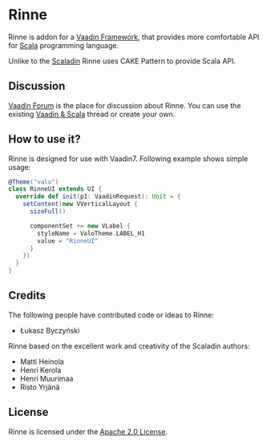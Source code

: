 Rinne
=====

Rinne is addon for a [Vaadin Framework](https://vaadin.com), that provides more comfortable API for [Scala](http://www.scala-lang.org/) programming language.

Unlike to the [Scaladin](https://github.com/henrikerola/scaladin) Rinne uses CAKE Pattern to provide Scala API. 

## Discussion

[Vaadin Forum](https://vaadin.com/forum) is the place for discussion about Rinne. You can use the existing [Vaadin & Scala](https://vaadin.com/forum#!/thread/530127) thread or create your own.

## How to use it?

Rinne is designed for use with Vaadin7. Following example shows simple usage:

````scala
@Theme("valo")
class RinneUI extends UI {
  override def init(p1: VaadinRequest): Unit = {
    setContent(new VVerticalLayout {
      sizeFull()

      componentSet += new VLabel {
        styleName = ValoTheme.LABEL_H1
        value = "RinneUI"
      }
    })
  }
}
````

## Credits

The following people have contributed code or ideas to Rinne:

 * Łukasz Byczyński
 
Rinne based on the excellent work and creativity of the Scaladin authors:

 * Matti Heinola 
 * Henri Kerola 
 * Henri Muurimaa 
 * Risto Yrjänä 

## License

Rinne is licensed under the [Apache 2.0 License](http://www.apache.org/licenses/LICENSE-2.0.html).

